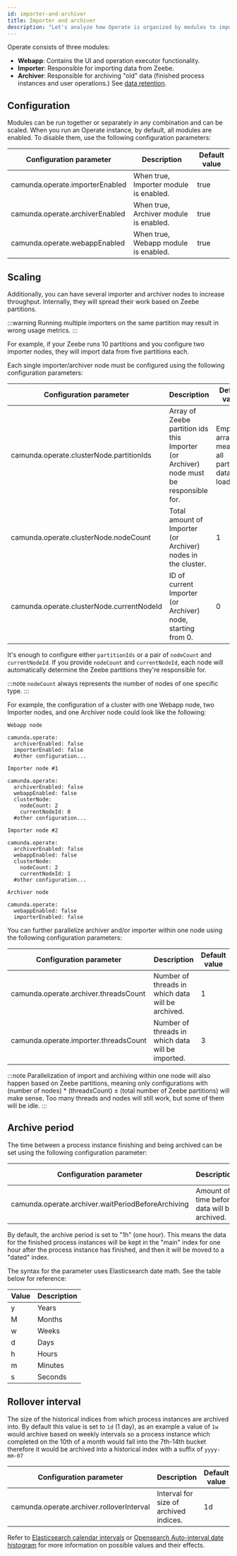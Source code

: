 ```yaml
---
id: importer-and-archiver
title: Importer and archiver
description: "Let's analyze how Operate is organized by modules to import and archive data."
---
```


Operate consists of three modules:

- **Webapp**: Contains the UI and operation executor functionality.
- **Importer**: Responsible for importing data from Zeebe.
- **Archiver**: Responsible for archiving "old" data (finished process instances and user operations.) See [data retention](data-retention.md).

## Configuration

Modules can be run together or separately in any combination and can be scaled. When you run an Operate instance, by default, all modules are enabled. To disable them, use the following configuration parameters:

| Configuration parameter         | Description                            | Default value |
| ------------------------------- | -------------------------------------- | ------------- |
| camunda.operate.importerEnabled | When true, Importer module is enabled. | true          |
| camunda.operate.archiverEnabled | When true, Archiver module is enabled. | true          |
| camunda.operate.webappEnabled   | When true, Webapp module is enabled.   | true          |

## Scaling

Additionally, you can have several importer and archiver nodes to increase throughput. Internally, they will spread their work based on Zeebe partitions.

:::warning
Running multiple importers on the same partition may result in wrong usage metrics.
:::

For example, if your Zeebe runs 10 partitions and you configure two importer nodes, they will import data from five partitions each.

Each single importer/archiver node must be configured using the following configuration parameters:

| Configuration parameter                   | Description                                                                            | Default value                                       |
| ----------------------------------------- | -------------------------------------------------------------------------------------- | --------------------------------------------------- |
| camunda.operate.clusterNode.partitionIds  | Array of Zeebe partition ids this Importer (or Archiver) node must be responsible for. | Empty array, meaning all partitions data is loaded. |
| camunda.operate.clusterNode.nodeCount     | Total amount of Importer (or Archiver) nodes in the cluster.                           | 1                                                   |
| camunda.operate.clusterNode.currentNodeId | ID of current Importer (or Archiver) node, starting from 0.                            | 0                                                   |

It's enough to configure either `partitionIds` or a pair of `nodeCount` and `currentNodeId`. If you provide `nodeCount` and `currentNodeId`, each node will automatically determine the Zeebe partitions they're responsible for.

:::note
`nodeCount` always represents the number of nodes of one specific type.
:::

For example, the configuration of a cluster with one Webapp node, two Importer nodes, and one Archiver node could look like the following:

```
Webapp node

camunda.operate:
  archiverEnabled: false
  importerEnabled: false
  #other configuration...

Importer node #1

camunda.operate:
  archiverEnabled: false
  webappEnabled: false
  clusterNode:
    nodeCount: 2
    currentNodeId: 0
  #other configuration...

Importer node #2

camunda.operate:
  archiverEnabled: false
  webappEnabled: false
  clusterNode:
    nodeCount: 2
    currentNodeId: 1
  #other configuration...

Archiver node

camunda.operate:
  webappEnabled: false
  importerEnabled: false

```

You can further parallelize archiver and/or importer within one node using the following configuration parameters:

| Configuration parameter               | Description                                       | Default value |
| ------------------------------------- | ------------------------------------------------- | ------------- |
| camunda.operate.archiver.threadsCount | Number of threads in which data will be archived. | 1             |
| camunda.operate.importer.threadsCount | Number of threads in which data will be imported. | 3             |

:::note
Parallelization of import and archiving within one node will also happen based on Zeebe partitions, meaning only configurations with (number of nodes) \* (threadsCount) ≤ (total number of Zeebe partitions) will make sense. Too many threads and nodes will still work, but some of them will be idle.
:::

## Archive period

The time between a process instance finishing and being archived can be set using the following configuration parameter:

| Configuration parameter                            | Description                                  | Default value |
| -------------------------------------------------- | -------------------------------------------- | ------------- |
| camunda.operate.archiver.waitPeriodBeforeArchiving | Amount of time before data will be archived. | 1h            |

By default, the archive period is set to "1h" (one hour). This means the data for the finished process instances will be kept in the "main" index for one hour after the process instance has finished, and then it will be moved to a "dated" index.

The syntax for the parameter uses Elasticsearch date math. See the table below for reference:

| Value | Description |
| ----- | ----------- |
| y     | Years       |
| M     | Months      |
| w     | Weeks       |
| d     | Days        |
| h     | Hours       |
| m     | Minutes     |
| s     | Seconds     |

## Rollover interval

The size of the historical indices from which process instances are archived into. By default this value is set to `1d` (1 day), as an example a
value of `1w` would archive based on weekly intervals so a process instance which completed on the 10th of a month would fall into the 7th-14th bucket
therefore it would be archived into a historical index with a suffix of `yyyy-mm-07`

| Configuration parameter                   | Description                            | Default value |
| ----------------------------------------- | -------------------------------------- | ------------- |
| camunda.operate.archiver.rolloverInterval | Interval for size of archived indices. | 1d            |

Refer to [Elasticsearch calendar intervals](https://www.elastic.co/docs/reference/aggregations/search-aggregations-bucket-datehistogram-aggregation#calendar_intervals)
or [Opensearch Auto-interval date histogram](https://docs.opensearch.org/latest/aggregations/bucket/auto-interval-date-histogram/)
for more information on possible values and their effects.
